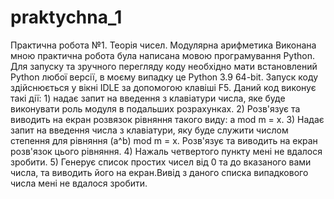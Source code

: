 # praktychna_1
Практична робота №1. Теорія чисел. Модулярна арифметика
Виконана мною практична робота була написана мовою програмування Python. Для запуску та зручного перегляду коду необхідно мати встановлений Python любої версії, в моєму випадку це Python 3.9 64-bit. Запуск коду здійснюється у вікні IDLE за допомогою клавіші F5. Даний код виконує такі дії: 1) надає запит на введення з клавіатури числа, яке буде виконувати роль модуля в подальших розрахунках. 2) Розв'язує та виводить на екран розвязок рівняння такого виду: a mod m = x. 3) Надає запит на введення числа з клавіатури, яку буде служити числом степення для рівняння (a^b) mod m = x. Розв'язує та виводить на екран розв'язок цього рівняння. 4) Нажаль четвертого пункту мені не вдалося зробити. 5) Генерує список простих чисел від 0 та до вказаного вами числа, та виводить його на екран.Вивід з даного списка випадкового числа мені не вдалося зробити.
